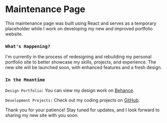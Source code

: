 # Maintenance Page

This maintenance page was built using React and serves as a temporary placeholder while I work on developing my new and improved portfolio website.

### `What's Happening?`

I'm currently in the process of redesigning and rebuilding my personal portfolio site to better showcase my skills, projects, and experience. The new site will be launched soon, with enhanced features and a fresh design.

### `In the Meantime`

`Design Portfolio:` You can view my design work on [Behance](https://www.behance.net/hodandev).

`Development Projects:` Check out my coding projects on [GitHub](https://github.com/hodanmohamed/).

Thank you for your patience! Stay tuned for updates, and I look forward to sharing my new site with you soon.